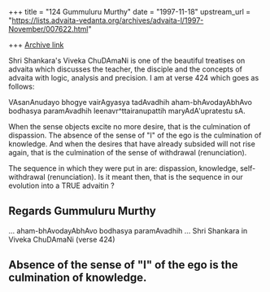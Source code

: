 +++
title = "124 Gummuluru Murthy"
date = "1997-11-18"
upstream_url = "https://lists.advaita-vedanta.org/archives/advaita-l/1997-November/007622.html"

+++
[Archive link](https://lists.advaita-vedanta.org/archives/advaita-l/1997-November/007622.html)

Shri Shankara's Viveka ChuDAmaNi is one of the beautiful treatises on
advaita which discusses the teacher, the disciple and the concepts of
advaita with logic, analysis and precision. I am at verse 424 which
goes as follows:

VAsanAnudayo bhogye vairAgyasya tadAvadhih
aham-bhAvodayAbhAvo bodhasya paramAvadhih
leenavr^ttairanupattih maryAdA'upratestu sA.

When the sense objects excite no more desire, that is the culmination
of dispassion. The absence of the sense of "I" of the ego is the
culmination of knowledge. And when the desires that have already subsided
will not rise again, that is the culmination of the sense of withdrawal
(renunciation).

The sequence in which they were put in are: dispassion, knowledge, self-
withdrawal (renunciation). Is it meant then, that is the sequence in our
evolution into a TRUE advaitin ?

Regards
Gummuluru Murthy
------------------------------------------------------------------------
... aham-bhAvodayAbhAvo bodhasya paramAvadhih ...
                        Shri Shankara in Viveka ChuDAmaNi (verse 424)

Absence of the sense of "I" of the ego is the culmination of knowledge.
------------------------------------------------------------------------

